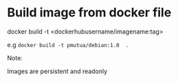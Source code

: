 # Build image from docker file

docker build -t <dockerhubusername/imagename:tag> <docker-build-context-path>

e.g `docker build -t pmutua/debian:1.0  . `

Note:

Images are persistent and readonly